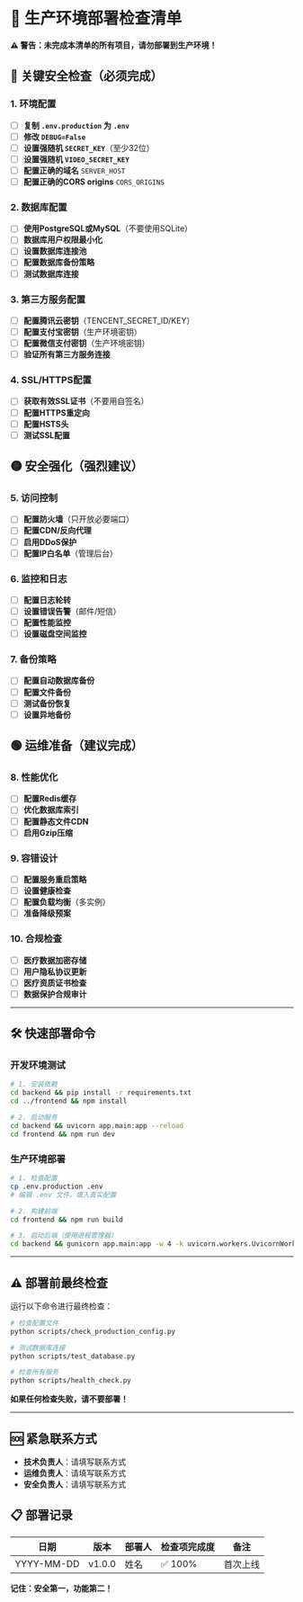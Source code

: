 # 🚀 生产环境部署检查清单

**⚠️ 警告：未完成本清单的所有项目，请勿部署到生产环境！**

## 🔴 关键安全检查（必须完成）

### 1. 环境配置
- [ ] **复制 `.env.production` 为 `.env`**
- [ ] **修改 `DEBUG=False`**
- [ ] **设置强随机 `SECRET_KEY`**（至少32位）
- [ ] **设置强随机 `VIDEO_SECRET_KEY`**
- [ ] **配置正确的域名** `SERVER_HOST`
- [ ] **配置正确的CORS origins** `CORS_ORIGINS`

### 2. 数据库配置
- [ ] **使用PostgreSQL或MySQL**（不要使用SQLite）
- [ ] **数据库用户权限最小化**
- [ ] **设置数据库连接池**
- [ ] **配置数据库备份策略**
- [ ] **测试数据库连接**

### 3. 第三方服务配置
- [ ] **配置腾讯云密钥**（TENCENT_SECRET_ID/KEY）
- [ ] **配置支付宝密钥**（生产环境密钥）
- [ ] **配置微信支付密钥**（生产环境密钥）
- [ ] **验证所有第三方服务连接**

### 4. SSL/HTTPS配置
- [ ] **获取有效SSL证书**（不要用自签名）
- [ ] **配置HTTPS重定向**
- [ ] **配置HSTS头**
- [ ] **测试SSL配置**

## 🟡 安全强化（强烈建议）

### 5. 访问控制
- [ ] **配置防火墙**（只开放必要端口）
- [ ] **配置CDN/反向代理**
- [ ] **启用DDoS保护**
- [ ] **配置IP白名单**（管理后台）

### 6. 监控和日志
- [ ] **配置日志轮转**
- [ ] **设置错误告警**（邮件/短信）
- [ ] **配置性能监控**
- [ ] **设置磁盘空间监控**

### 7. 备份策略
- [ ] **配置自动数据库备份**
- [ ] **配置文件备份**
- [ ] **测试备份恢复**
- [ ] **设置异地备份**

## 🟢 运维准备（建议完成）

### 8. 性能优化
- [ ] **配置Redis缓存**
- [ ] **优化数据库索引**
- [ ] **配置静态文件CDN**
- [ ] **启用Gzip压缩**

### 9. 容错设计
- [ ] **配置服务重启策略**
- [ ] **设置健康检查**
- [ ] **配置负载均衡**（多实例）
- [ ] **准备降级预案**

### 10. 合规检查
- [ ] **医疗数据加密存储**
- [ ] **用户隐私协议更新**
- [ ] **医疗资质证书检查**
- [ ] **数据保护合规审计**

---

## 🛠️ 快速部署命令

### 开发环境测试
```bash
# 1. 安装依赖
cd backend && pip install -r requirements.txt
cd ../frontend && npm install

# 2. 启动服务
cd backend && uvicorn app.main:app --reload
cd frontend && npm run dev
```

### 生产环境部署
```bash
# 1. 检查配置
cp .env.production .env
# 编辑 .env 文件，填入真实配置

# 2. 构建前端
cd frontend && npm run build

# 3. 启动后端（使用进程管理器）
cd backend && gunicorn app.main:app -w 4 -k uvicorn.workers.UvicornWorker
```

---

## ⚠️ 部署前最终检查

运行以下命令进行最终检查：

```bash
# 检查配置文件
python scripts/check_production_config.py

# 测试数据库连接
python scripts/test_database.py

# 检查所有服务
python scripts/health_check.py
```

**如果任何检查失败，请不要部署！**

---

## 🆘 紧急联系方式

- **技术负责人**：请填写联系方式
- **运维负责人**：请填写联系方式  
- **安全负责人**：请填写联系方式

## 📋 部署记录

| 日期 | 版本 | 部署人 | 检查项完成度 | 备注 |
|------|------|--------|-------------|------|
| YYYY-MM-DD | v1.0.0 | 姓名 | ✅ 100% | 首次上线 |

**记住：安全第一，功能第二！**